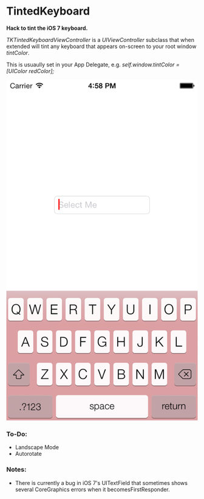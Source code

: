 TintedKeyboard
==============

<b>Hack to tint the iOS 7 keyboard.</b>

<i>TKTintedKeyboardViewController</i> is a <i>UIViewController</i> subclass that when extended will tint any
keyboard that appears on-screen to your root window <i>tintColor</i>. 

This is usuaully set in your App Delegate, e.g. <i>self.window.tintColor = [UIColor redColor];</i>

![Alt text](/TintedKeyboard/screenshot.png "Tinted Keyboard")

<h3>To-Do:</h3> 
<ul>
<li>Landscape Mode</li>
<li>Autorotate</li>
</ul>

<h3>Notes:</h3> 
<ul>
<li>There is currently a bug in iOS 7's UITextField that sometimes shows several CoreGraphics errors when it
becomesFirstResponder.</li>
</ul>
